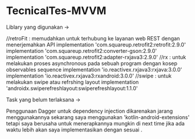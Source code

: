 # TecnicalTes-MVVM
Liblary yang digunakan -> 

//retroFit : memudahkan untuk terhubung ke layanan web REST dengan menerjemahkan API 
    implementation 'com.squareup.retrofit2:retrofit:2.9.0'
    implementation 'com.squareup.retrofit2:converter-gson:2.9.0'
    implementation 'com.squareup.retrofit2:adapter-rxjava3:2.9.0'
 //rx : untuk melakukan proses asynchronous pada sebuah program dengan kosep observables sequence
    implementation 'io.reactivex.rxjava3:rxjava:3.0.0'
    implementation 'io.reactivex.rxjava3:rxandroid:3.0.0'
 //swipe : untuk melakukan swipe atau refrshing layout 
    implementation 'androidx.swiperefreshlayout:swiperefreshlayout:1.1.0'
    
    
    
 Task yang belum terlaksana -> 
 
  Penggunaan Dagger untuk dependency injection dikarenakan jarang menggunakannya sekarang saya menggunakan 'kotlin-android-extensions' tetapi saya berusaha untuk menerapkannya mungkin di next time jika ada waktu lebih akan saya implementasikan dengan sesuai .
